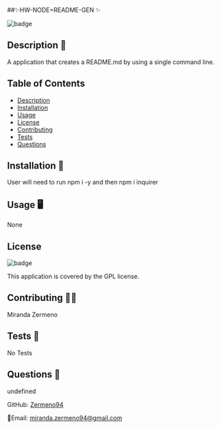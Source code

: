 
 ##✨HW-NODE=README-GEN ✨

![badge](https://img.shields.io/badge/license-GPL-brightgreen)

## Description 📖  
A application that creates a README.md by using a single command line.
## Table of Contents
- [Description](#description) 
- [Installation](#installation)
- [Usage](#usage)
- [License](#license)
- [Contributing](#contributing)
- [Tests](#tests)
- [Questions](#questions)

## Installation 💾
User will need to run npm i -y and then npm i inquirer

## Usage 🖥️
None

## License
![badge](https://img.shields.io/badge/license-GPL-brightgreen)


This application is covered by the GPL license. 

## Contributing 👩‍💻
Miranda Zermeno

## Tests 📝
No Tests

## Questions 💭
undefined

GitHub: [Zermeno94](https://github.com/Zermeno94)

📧Email: [miranda.zermeno94@gmail.com](mailto:miranda.zermeno94@gmail.com)
  